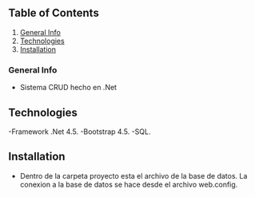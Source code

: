 ## Table of Contents
1. [General Info](#general-info)
2. [Technologies](#technologies)
3. [Installation](#installation)
### General Info
- Sistema CRUD hecho en .Net

## Technologies
-Framework .Net 4.5.
-Bootstrap 4.5.
-SQL.
## Installation
- Dentro de la carpeta proyecto esta el archivo de la base de datos. La conexion a la base de datos se hace desde el archivo web.config.
